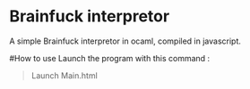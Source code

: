# Brainfuck interpretor
A simple Brainfuck interpretor in ocaml, compiled in javascript.

#How to use
Launch the program with this command :
> Launch Main.html